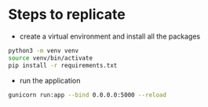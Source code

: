 # Steps to replicate

* create a virtual environment and install all the packages
```bash
python3 -m venv venv
source venv/bin/activate
pip install -r requirements.txt
```
* run the application
```bash
gunicorn run:app --bind 0.0.0.0:5000 --reload 
```